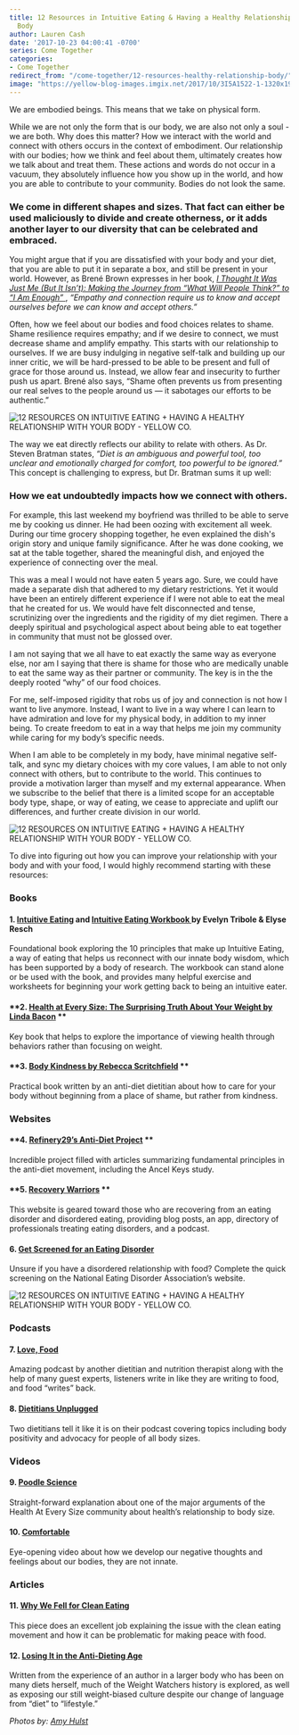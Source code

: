 ```yaml
---
title: 12 Resources in Intuitive Eating & Having a Healthy Relationship With Your
  Body
author: Lauren Cash
date: '2017-10-23 04:00:41 -0700'
series: Come Together
categories:
- Come Together
redirect_from: "/come-together/12-resources-healthy-relationship-body/"
image: "https://yellow-blog-images.imgix.net/2017/10/3I5A1522-1-1320x1980.jpg"
---
```


We are embodied beings. This means that we take on physical form.

<!-- more -->

While we are not only the form that is our body, we are also not only a soul -
we are both. Why does this matter? How we interact with the world and connect
with others occurs in the context of embodiment. Our relationship with our
bodies; how we think and feel about them, ultimately creates how we talk about
and treat them. These actions and words do not occur in a vacuum, they
absolutely influence how you show up in the world, and how you are able to
contribute to your community. Bodies do not look the same.

### **We come in different shapes and sizes. That fact can either be used maliciously to divide and create otherness, or it adds another layer to our diversity that can be celebrated and embraced.**

You might argue that if you are dissatisfied with your body and your diet, that
you are able to put it in separate a box, and still be present in your world.
However, as Brené Brown expresses in her book,
[_I Thought It Was Just Me (But It Isn’t): Making the Journey from “What Will People Think?” to “I Am Enough”_ ](https://www.amazon.com/Thought-Was-Just-but-isnt/dp/1491513853),
_“Empathy and connection require us to know and accept ourselves before we can
know and accept others.”_

Often, how we feel about our bodies and food choices relates to shame. Shame
resilience requires empathy; and if we desire to connect, we must decrease shame
and amplify empathy. This starts with our relationship to ourselves. If we are
busy indulging in negative self-talk and building up our inner critic, we will
be hard-pressed to be able to be present and full of grace for those around us.
Instead, we allow fear and insecurity to further push us apart. Brené also says,
“Shame often prevents us from presenting our real selves to the people around us
— it sabotages our efforts to be authentic.”

![12 RESOURCES ON INTUITIVE EATING + HAVING A HEALTHY RELATIONSHIP WITH YOUR BODY - YELLOW CO.](https://yellow-blog-images.imgix.net/2017/10/3I5A1662.jpg)

The way we eat directly reflects our ability to relate with others. As Dr.
Steven Bratman states, _“Diet is an ambiguous and powerful tool, too unclear and
emotionally charged for comfort, too powerful to be ignored.”_ This concept is
challenging to express, but Dr. Bratman sums it up well:

### **How we eat undoubtedly impacts how we connect with others.**

For example, this last weekend my boyfriend was thrilled to be able to serve me
by cooking us dinner. He had been oozing with excitement all week. During our
time grocery shopping together, he even explained the dish's origin story and
unique family significance. After he was done cooking, we sat at the table
together, shared the meaningful dish, and enjoyed the experience of connecting
over the meal.

This was a meal I would not have eaten 5 years ago. Sure, we could have made a
separate dish that adhered to my dietary restrictions. Yet it would have been an
entirely different experience if I were not able to eat the meal that he created
for us. We would have felt disconnected and tense, scrutinizing over the
ingredients and the rigidity of my diet regimen. There a deeply spiritual and
psychological aspect about being able to eat together in community that must not
be glossed over.

I am not saying that we all have to eat exactly the same way as everyone else,
nor am I saying that there is shame for those who are medically unable to eat
the same way as their partner or community. The key is in the the deeply rooted
“why” of our food choices.

For me, self-imposed rigidity that robs us of joy and connection is not how I
want to live anymore. Instead, I want to live in a way where I can learn to have
admiration and love for my physical body, in addition to my inner being. To
create freedom to eat in a way that helps me join my community while caring for
my body’s specific needs.

When I am able to be completely in my body, have minimal negative self-talk, and
sync my dietary choices with my core values, I am able to not only connect with
others, but to contribute to the world. This continues to provide a motivation
larger than myself and my external appearance. When we subscribe to the belief
that there is a limited scope for an acceptable body type, shape, or way of
eating, we cease to appreciate and uplift our differences, and further create
division in our world.

![12 RESOURCES ON INTUITIVE EATING + HAVING A HEALTHY RELATIONSHIP WITH YOUR BODY - YELLOW CO.](https://yellow-blog-images.imgix.net/2017/10/3I5A1339.jpg)

To dive into figuring out how you can improve your relationship with your body
and with your food, I would highly recommend starting with these resources:

### **Books**

#### **1. [Intuitive Eating](http://a.co/coonmpE) and [Intuitive Eating Workbook ](http://a.co/9mFbxpR)by Evelyn Tribole & Elyse Resch**

Foundational book exploring the 10 principles that make up Intuitive Eating, a
way of eating that helps us reconnect with our innate body wisdom, which has
been supported by a body of research. The workbook can stand alone or be used
with the book, and provides many helpful exercise and worksheets for beginning
your work getting back to being an intuitive eater.

#### **2. [Health at Every Size: The Surprising Truth About Your Weight by Linda Bacon](http://a.co/goBA6La) **

Key book that helps to explore the importance of viewing health through
behaviors rather than focusing on weight.

#### **3. [Body Kindness by Rebecca Scritchfield](http://a.co/iHCmZl6) **

Practical book written by an anti-diet dietitian about how to care for your body
without beginning from a place of shame, but rather from kindness.

### **Websites**

#### **4. [Refinery29’s Anti-Diet Project](http://www.refinery29.com/the-anti-diet-project) **

Incredible project filled with articles summarizing fundamental principles in
the anti-diet movement, including the Ancel Keys study.

#### **5. [Recovery Warriors](http://recoverywarriors.com) **

This website is geared toward those who are recovering from an eating disorder
and disordered eating, providing blog posts, an app, directory of professionals
treating eating disorders, and a podcast.

#### **6. [Get Screened for an Eating Disorder](https://www.nationaleatingdisorders.org/screening-tool)**

Unsure if you have a disordered relationship with food? Complete the quick
screening on the National Eating Disorder Association’s website.

![12 RESOURCES ON INTUITIVE EATING + HAVING A HEALTHY RELATIONSHIP WITH YOUR BODY - YELLOW CO.](https://yellow-blog-images.imgix.net/2017/10/3I5A1563.jpg)

### **Podcasts**

#### **7. [Love, Food](http://www.juliedillonrd.com/lovefoodpodcast/)**

Amazing podcast by another dietitian and nutrition therapist along with the help
of many guest experts, listeners write in like they are writing to food, and
food “writes” back.

#### 8. [Dietitians Unplugged](https://itunes.apple.com/us/podcast/dietitians-unplugged-podcast/id1044293380?mt=2)

Two dietitians tell it like it is on their podcast covering topics including
body positivity and advocacy for people of all body sizes.

### Videos

#### 9. [Poodle Science](https://youtu.be/H89QQfXtc-k)

Straight-forward explanation about one of the major arguments of the Health At
Every Size community about health’s relationship to body size.

#### 10. [Comfortable](https://youtu.be/f0tEcxLDDd4)

Eye-opening video about how we develop our negative thoughts and feelings about
our bodies, they are not innate.

### Articles

#### 11. [Why We Fell for Clean Eating](https://www.theguardian.com/lifeandstyle/2017/aug/11/why-we-fell-for-clean-eating)

This piece does an excellent job explaining the issue with the clean eating
movement and how it can be problematic for making peace with food.

#### 12. [Losing It in the Anti-Dieting Age](https://www.nytimes.com/2017/08/02/magazine/weight-watchers-oprah-losing-it-in-the-anti-dieting-age.html?mcubz=3)

Written from the experience of an author in a larger body who has been on many
diets herself, much of the Weight Watchers history is explored, as well as
exposing our still weight-biased culture despite our change of language from
“diet” to “lifestyle.”

_Photos by: [Amy Hulst](https://www.instagram.com/amyhulstforpresident/)_
